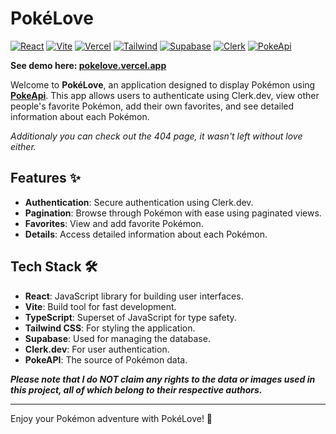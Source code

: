# PokéLove

[![React](https://img.shields.io/badge/React-000000?style=for-the-badge&logo=react&logoColor=61DAFB)](https://reactjs.org/)
[![Vite](https://img.shields.io/badge/Vite-000000?style=for-the-badge&logo=vite&logoColor=white)](https://vitejs.dev/)
[![Vercel](https://img.shields.io/badge/Vercel-000000?style=for-the-badge&logo=vercel&logoColor=white)](https://vercel.com/)
[![Tailwind](https://img.shields.io/badge/Tailwind_CSS-000000?style=for-the-badge&logo=tailwind-css&logoColor=white)](https://tailwindcss.com/)
[![Supabase](https://img.shields.io/badge/Supabase-000000?style=for-the-badge&logo=supabase&logoColor=white)](https://supabase.io/)
[![Clerk](https://img.shields.io/badge/Clerk-000000?style=for-the-badge&logo=clerk&logoColor=white)](https://clerk.dev/)
[![PokeApi](https://img.shields.io/badge/PokeApi-000000?style=for-the-badge&logo=pokemon&logoColor=white)](https://pokeapi.co/)

**See demo here: [pokelove.vercel.app](https://pokelove.vercel.app)**

Welcome to **PokéLove**, an application designed to display Pokémon using **[PokeApi]("https://pokeapi.co/")**. This app allows users to authenticate using Clerk.dev, view other people's favorite Pokémon, add their own favorites, and see detailed information about each Pokémon.

_Additionaly you can check out the 404 page, it wasn't left without love either._

## Features ✨

- **Authentication**: Secure authentication using Clerk.dev.
- **Pagination**: Browse through Pokémon with ease using paginated views.
- **Favorites**: View and add favorite Pokémon.
- **Details**: Access detailed information about each Pokémon.

## Tech Stack 🛠️

- **React**: JavaScript library for building user interfaces.
- **Vite**: Build tool for fast development.
- **TypeScript**: Superset of JavaScript for type safety.
- **Tailwind CSS**: For styling the application.
- **Supabase**: Used for managing the database.
- **Clerk.dev**: For user authentication.
- **PokeAPI**: The source of Pokémon data.
  <br />

_**Please note that I do NOT claim any rights to the data or images used in this project, all of which belong to their respective authors.**_

<hr>

Enjoy your Pokémon adventure with PokéLove! 🌟
